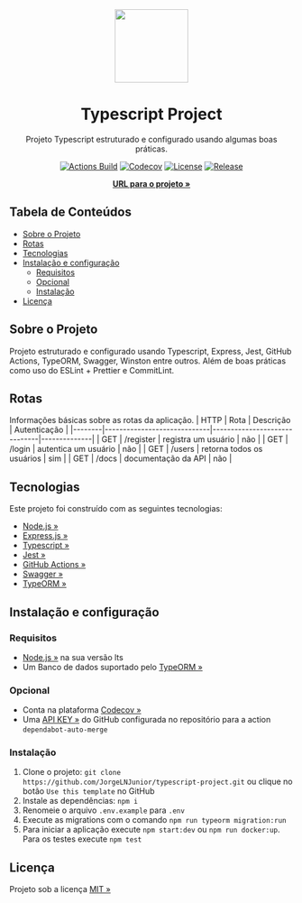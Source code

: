 <div align="center" id="title">

  <img src="https://upload.wikimedia.org/wikipedia/commons/4/4c/Typescript_logo_2020.svg" height="130" img/>

  <h1>Typescript Project</h1>
</div>

<div align="center" id="short-description">

Projeto Typescript estruturado e configurado usando algumas boas práticas.

</div>

<div align="center" id="badges">

[![Actions Build](https://img.shields.io/github/workflow/status/JorgeLNJunior/typescript-project/Node.js%20CI/master)](https://github.com/JorgeLNJunior/typescript-project/actions?query=workflow%3A%22Node.js+CI%22)
[![Codecov](https://codecov.io/gh/JorgeLNJunior/typescript-project/branch/master/graph/badge.svg?token=W07MKRKK4M)](https://codecov.io/gh/JorgeLNJunior/typescript-project)
[![License](https://img.shields.io/github/license/JorgeLNJunior/typescript-project)](https://github.com/JorgeLNJunior/typescript-project/blob/master/LICENSE.md)
[![Release](https://img.shields.io/github/v/release/JorgeLNJunior/typescript-project?color=lgreen)](https://github.com/JorgeLNJunior/typescript-project/releases)

</div>

<div align="center">

[**URL para o projeto »**](https://github.com/JorgeLNJunior/typescript-project)

</div>

## Tabela de Conteúdos
* [Sobre o Projeto](https://github.com/JorgeLNJunior/typescript-project#sobre-o-projeto)
* [Rotas](https://github.com/JorgeLNJunior/typescript-project#rotas)
* [Tecnologias](https://github.com/JorgeLNJunior/typescript-project#tecnologias)
* [Instalação e configuração](https://github.com/JorgeLNJunior/typescript-project#instala%C3%A7%C3%A3o-e-configura%C3%A7%C3%A3o)
  * [Requisitos](https://github.com/JorgeLNJunior/typescript-project#requisitos)
  * [Opcional](https://github.com/JorgeLNJunior/typescript-project#requisitos)
  * [Instalação](https://github.com/JorgeLNJunior/typescript-project#instala%C3%A7%C3%A3o)
* [Licença](https://github.com/JorgeLNJunior/typescript-project#licen%C3%A7a)

## Sobre o Projeto
Projeto estruturado e configurado usando Typescript, Express, Jest, GitHub Actions, TypeORM, Swagger, Winston entre outros. Além de boas práticas como uso do ESLint + Prettier e CommitLint.

## Rotas

Informações básicas sobre as rotas da aplicação.
| HTTP   | Rota                        | Descrição                    | Autenticação |
|--------|-----------------------------|------------------------------|--------------|
| GET    | /register                   | registra um usuário          | não          |
| GET    | /login                      | autentica um usuário         | não          |
| GET    | /users                      | retorna todos os usuários    | sim          |
| GET    | /docs                       | documentação da API          | não          |

## Tecnologias
Este projeto foi construído com as seguintes tecnologias:
- [Node.js »](https://nodejs.org)
- [Express.js »](https://expressjs.com)
- [Typescript »](https://www.typescriptlang.org)
- [Jest »](https://jestjs.io)
- [GitHub Actions »](https://github.com/features/actions)
- [Swagger »](https://swagger.io)
- [TypeORM »](https://typeorm.io)

## Instalação e configuração
### Requisitos
  - [Node.js »](https://nodejs.org/en/download) na sua versão lts
  - Um Banco de dados suportado pelo [TypeORM »](https://typeorm.io)

### Opcional
  - Conta na plataforma [Codecov »](https://codecov.io)
  - Uma [API KEY »](https://docs.github.com/en/actions/reference/encrypted-secrets) do GitHub configurada no repositório para a action `dependabot-auto-merge`

### Instalação
  1. Clone o projeto: `git clone https://github.com/JorgeLNJunior/typescript-project.git` ou clique no botão `Use this template` no GitHub
  2. Instale as dependências: `npm i`
  3. Renomeie o arquivo `.env.example` para `.env`
  4. Execute as migrations com o comando `npm run typeorm migration:run`
  5. Para iniciar a aplicação execute `npm start:dev` ou `npm run docker:up`. Para os testes execute `npm test`

## Licença
Projeto sob a licença [MIT »](https://github.com/JorgeLNJunior/typescript-project/blob/master/LICENSE.md)
